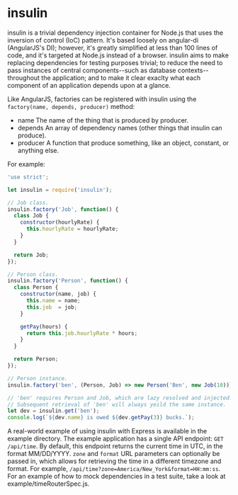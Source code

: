 # insulin
insulin is a trivial dependency injection container for Node.js that uses the inversion of control (IoC) pattern.  It's based loosely on angular-di (AngularJS's DI); however, it's greatly simplified at less than 100 lines of code, and it's targeted at Node.js instead of a browser.  insulin aims to make replacing dependencies for testing purposes trivial; to reduce the need to pass instances of central components--such as database contexts--throughout the application; and to make it clear exaclty what each component of an application depends upon at a glance.

Like AngularJS, factories can be registered with insulin using the ```factory(name, depends, producer)``` method:

* name The name of the thing that is produced by producer.
* depends An array of dependency names (other things that insulin can produce).
* producer A function that produce something, like an object, constant, or anything else.

For example:

```js
'use strict';

let insulin = require('insulin');

// Job class.
insulin.factory('Job', function() {
  class Job {
    constructor(hourlyRate) {
      this.hourlyRate = hourlyRate;
    }
  }

  return Job;
});

// Person class.
insulin.factory('Person', function() {
  class Person {
    constructor(name, job) {
      this.name = name;
      this.job  = job;
    }

    getPay(hours) {
      return this.job.hourlyRate * hours;
    }
  }

  return Person;
});

// Person instance.
insulin.factory('ben', (Person, Job) => new Person('Ben', new Job(10)));

// 'ben' requires Person and Job, which are lazy resolved and injected.
// Subsequent retrieval of 'ben' will always yeild the same instance.
let dev = insulin.get('ben');
console.log(`${dev.name} is owed ${dev.getPay(3)} bucks.`);
```

A real-world example of using insulin with Express is available in the example directory.  The example application has a single API endpoint: ```GET /api/time```.  By default, this endpoint returns the current time in UTC, in the format MM/DD/YYYY.  ```zone``` and ```format``` URL parameters can optionally be passed in, which allows for retrieving the time in a different timezone and format.  For example, ```/api/time?zone=America/New_York&format=HH:mm:ss```.  For an example of how to mock dependencies in a test suite, take a look at example/timeRouterSpec.js.
